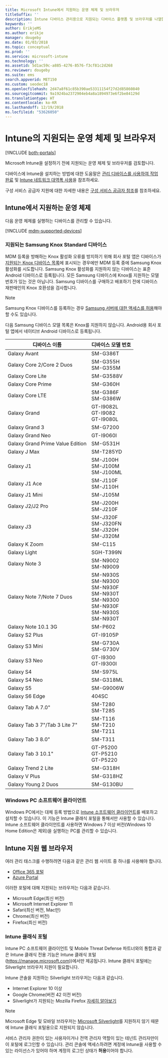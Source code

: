 ```yaml
---
title: Microsoft Intune에서 지원하는 운영 체제 및 브라우저
titleSuffix: ''
description: Intune 디바이스 관리용으로 지원되는 디바이스 플랫폼 및 브라우저를 나열합니다.
keywords: ''
author: ErikjeMS
ms.author: erikje
manager: dougeby
ms.date: 01/03/2018
ms.topic: conceptual
ms.prod: ''
ms.service: microsoft-intune
ms.technology: ''
ms.assetid: 5d1ac59c-a885-4276-8576-f3cf81c2d268
ms.reviewer: dougeby
ms.suite: ems
search.appverid: MET150
ms.custom: seodec18
ms.openlocfilehash: 2d47a8f61c85b390ae53311154f27d2d85860840
ms.sourcegitcommit: 9a1924ba2372904eb4a8a1894973e6f2be84129d
ms.translationtype: HT
ms.contentlocale: ko-KR
ms.lasthandoff: 12/19/2018
ms.locfileid: "53626050"
---
```

# <a name="supported-operating-systems-and-browsers-in-intune"></a>Intune의 지원되는 운영 체제 및 브라우저

[!INCLUDE [both-portals](./includes/note-for-both-portals.md)]

Microsoft Intune을 설정하기 전에 지원되는 운영 체제 및 브라우저를 검토합니다.

디바이스에 Intune을 설치하는 방법에 대한 도움말은 [관리 디바이스를 사용하여 작업 완료](/intune-user-help/company-portal-frequently-asked-questions) 및 [Intune 네트워크 대역폭 사용](network-bandwidth-use.md)을 참조하세요.

구성 서비스 공급자 지원에 대한 자세한 내용은 [구성 서비스 공급자 참조](https://docs.microsoft.com/windows/client-management/mdm/configuration-service-provider-reference)를 참조하세요.

## <a name="intune-supported-operating-systems"></a>Intune에서 지원하는 운영 체제

다음 운영 체제를 실행하는 디바이스를 관리할 수 있습니다.

[!INCLUDE [mdm-supported-devices](./includes/mdm-supported-devices.md)]

### <a name="supported-samsung-knox-standard-devices"></a>지원되는 Samsung Knox Standard 디바이스

MDM 등록을 방해하는 Knox 활성화 오류를 방지하기 위해 회사 포털 앱은 디바이스가 [지원되는 Knox 디바이스 목록](https://www.samsungknox.com/knox-supported-devices/knox-workspace)에 표시되는 경우에만 MDM 등록 중에 Samsung Knox 활성화를 시도합니다. Samsung Knox 활성화를 지원하지 않는 디바이스는 표준 Android 디바이스로 등록됩니다. 모든 Samsung 디바이스에 Knox를 지원하는 모델 번호가 있는 것은 아닙니다. Samsung 디바이스를 구매하고 배포하기 전에 디바이스 재판매인의 Knox 호환성을 검사합니다.

> [!NOTE]
> Samsung Knox 디바이스를 등록하는 경우 [Samsung 서버에 대한 액세스를 허용](https://support.samsungknox.com/hc/articles/115013833108-Our-corporate-devices-are-behind-a-firewall-How-do-I-enable-Knox-Workspace-devices-to-contact-Samsung-servers)해야 할 수도 있습니다. 

다음 Samsung 디바이스 모델 목록은 Knox를 지원하지 않습니다. Android용 회사 포털 앱에서 네이티브 Android 디바이스로 등록됩니다.

| **디바이스 이름** | **디바이스 모델 번호** |
| --- | --- |
| Galaxy Avant | SM-G386T |
| Galaxy Core 2/Core 2 Duos | SM-G355H<br>SM-G355M |
| Galaxy Core Lite | SM-G3588V |
| Galaxy Core Prime | SM-G360H |
| Galaxy Core LTE | SM-G386F<br>SM-G386W |
| Galaxy Grand | GT-I9082L<br>GT-I9082<br>GT-I9080L |
| Galaxy Grand 3 | SM-G7200 |
| Galaxy Grand Neo | GT-I9060I |
| Galaxy Grand Prime Value Edition | SM-G531H |
| Galaxy J Max | SM-T285YD |
| Galaxy J1 | SM-J100H<br>SM-J100M<br>SM-J100ML |
| Galaxy J1 Ace | SM-J110F<br>SM-J110H |
| Galaxy J1 Mini | SM-J105M |
| Galaxy J2/J2 Pro | SM-J200H<br>SM-J210F |
| Galaxy J3 | SM-J320F<br>SM-J320FN<br>SM-J320H<br>SM-J320M |
| Galaxy K Zoom | SM-C115 |
| Galaxy Light | SGH-T399N |
| Galaxy Note 3 | SM-N9002<br>SM-N9009 |
| Galaxy Note 7/Note 7 Duos | SM-N930S<br>SM-N9300<br>SM-N930F<br>SM-N930T<br>SM-N9300<br>SM-N930F<br>SM-N930S<br>SM-N930T |
| Galaxy Note 10.1 3G | SM-P602 |
| Galaxy S2 Plus | GT-I9105P |
| Galaxy S3 Mini | SM-G730A<br>SM-G730V |
| Galaxy S3 Neo | GT-I9300<br>GT-I9300I |
| Galaxy S4 | SM-S975L |
| Galaxy S4 Neo | SM-G318ML |
| Galaxy S5 | SM-G9006W |
| Galaxy S6 Edge | 404SC |
| Galaxy Tab A 7.0&quot; | SM-T280<br>SM-T285 |
| Galaxy Tab 3 7&quot;/Tab 3 Lite 7&quot; | SM-T116<br>SM-T210<br>SM-T211 |
| Galaxy Tab 3 8.0&quot; | SM-T311 |
| Galaxy Tab 3 10.1&quot; | GT-P5200<br>GT-P5210<br>GT-P5220 |
| Galaxy Trend 2 Lite | SM-G318H |
| Galaxy V Plus | SM-G318HZ |
| Galaxy Young 2 Duos | SM-G130BU |


### <a name="windows-pc-software-client"></a>Windows PC 소프트웨어 클라이언트

Windows PC에서는 대체 등록 방법으로 [Intune 소프트웨어 클라이언트](manage-windows-pcs-with-microsoft-intune.md)를 배포하고 설치할 수 있습니다. 이 기능은 Intune 클래식 포털을 통해서만 사용할 수 있습니다. Intune 소프트웨어 클라이언트를 사용하면 Windows 7 이상 버전(Windows 10 Home Edition은 제외)을 실행하는 PC를 관리할 수 있습니다.

<!--  ### Exchange ActiveSync management

You can manage [Exchange ActiveSync devices](device-enrollment.md#mobile-device-management-with-exchange-activesync-and-intune) from the Intune console. This option provides a limited set of management capabilities when compared to the other methods. See [Capabilities of built-in Mobile Device Management in Office 365](https://support.office.com/article/Capabilities-of-built-in-Mobile-Device-Management-for-Office-365-a1da44e5-7475-4992-be91-9ccec25905b0) for a list of supported devices.  -->

## <a name="intune-supported-web-browsers"></a>Intune 지원 웹 브라우저

여러 관리 태스크를 수행하려면 다음과 같은 관리 웹 사이트 중 하나를 사용해야 합니다.

- [Office 365 포털](http://go.microsoft.com/fwlink/p/?LinkId=698854)
- [Azure Portal](https://portal.azure.com/)

이러한 포털에 대해 지원되는 브라우저는 다음과 같습니다.
- Microsoft Edge(최신 버전)
- Microsoft Internet Explorer 11
- Safari(최신 버전, Mac만)
- Chrome(최신 버전)
- Firefox(최신 버전)




### <a name="intune-classic-portal"></a>Intune 클래식 포털

Intune PC 소프트웨어 클라이언트 및 Mobile Threat Defense 파트너와의 통합과 같은 Intune 클래식 전용 기능은 Intune 클래식 포털(https://manage.microsoft.com))에서만 제공됩니다. Intune 클래식 포털에는 Silverlight 브라우저 지원이 필요합니다.

Intune 콘솔을 지원하는 Silverlight 브라우저는 다음과 같습니다.
- Internet Explorer 10 이상
- Google Chrome(버전 42 이전 버전)
- Silverlight가 지원되는 Mozilla Firefox [자세히 알아보기](https://go.microsoft.com/fwlink/?linkid=836872)

> [!Note]
> Microsoft Edge 및 모바일 브라우저는 [Microsoft Silverlight](https://msdn.microsoft.com/library/cc838158(v=vs.95).aspx)를 지원하지 않기 때문에 Intune 클래식 포털용으로 지원되지 않습니다.

서비스 관리자 권한이 있는 사용자이거나 전역 관리자 역할이 있는 테넌트 관리자만이 이 포털에 로그인할 수 있습니다. 관리 콘솔에 액세스하려면 계정에 Intune을 사용할 수 있는 라이선스가 있어야 하며 계정의 로그인 상태가 **허용**이어야 합니다.
